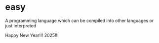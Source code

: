 # easy
A programming language which can be compiled into other languages or just interpreted

Happy New Year!!! 2025!!!